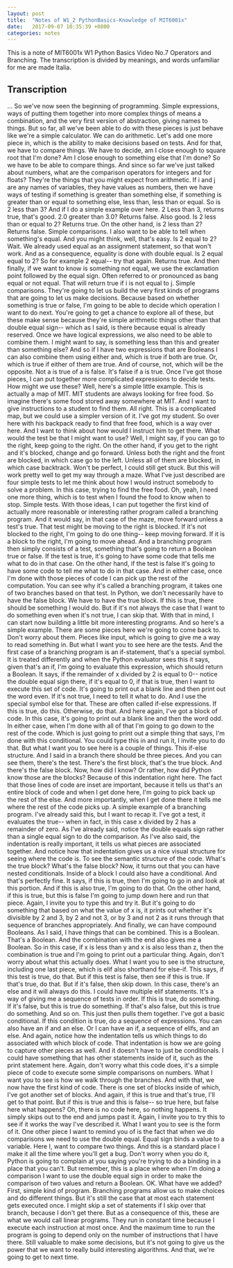 ```yaml
---
layout: post
title:  "Notes of W1_2 PythonBasics-Knowledge of MIT6001x"
date:   2017-09-07 10:35:39 +0800
categories: notes
---
```


This is a note of MIT6001x W1 Python Basics Video No.7 Operators and Branching. The transcription is divided by meanings, and words unfamiliar for me are made Italia. 

## Transcription

...
So we've now seen the beginning of programming.
Simple expressions, ways of putting them together
into more complex things of means a combination,
and the very first version of abstraction,
giving names to things.
But so far, all we've been able to do with these pieces
is just behave like we're a simple calculator.
We can do arithmetic.
Let's add one more piece in, which
is the ability to make decisions based on tests.
And for that, we have to compare things.
We have to decide, am I close enough to square root
that I'm done?
Am I close enough to something else that I'm done?
So we have to be able to compare things.
And since so far we've just talked about numbers,
what are the comparison operators
for integers and for floats?
They're the things that you might expect from arithmetic.
If i and j are any names of variables,
they have values as numbers, then
we have ways of testing if something is greater
than something else, if something
is greater than or equal to something else,
less than, less than or equal.
So is 2 less than 3?
And if I do a simple example over here.
2 Less than 3, returns true, that's good.
2.0 greater than 3.0?
Returns false.
Also good.
Is 2 less than or equal to 2?
Returns true.
On the other hand, is 2 less than 2?
Returns false.
Simple comparisons.
I also want to be able to tell when something's equal.
And you might think, well, that's easy.
Is 2 equal to 2?
Wait.
We already used equal as an assignment statement,
so that won't work.
And as a consequence, equality is done with double equal.
Is 2 equal equal to 2?
So for example 2 equal-- try that again.
Returns true.
And then finally, if we want to know is something not equal,
we use the exclamation point followed by the equal sign.
Often referred to or pronounced as bang equal or not equal.
That will return true if i is not equal to j.
Simple comparisons.
They're going to let us build the very first kinds
of programs that are going to let us make decisions.
Because based on whether something is true or false,
I'm going to be able to decide which operation I
want to do next.
You're going to get a chance to explore all of these,
but these make sense because they're simple arithmetic
things other than that double equal sign-- which
as I said, is there because equal is already reserved.
Once we have logical expressions,
we also need to be able to combine them.
I might want to say, is something less than this
and greater than something else?
And so if I have two expressions that are Booleans
I can also combine them using either and, which
is true if both are true.
Or, which is true if either of them are true.
And of course, not, which will be the opposite.
Not a is true of a is false.
It's false if a is true.
Once I've got those pieces, I can
put together more complicated expressions to decide tests.
How might we use these?
Well, here's a simple little example.
This is actually a map of MIT.
MIT students are always looking for free food.
So imagine there's some food stored away somewhere at MIT.
And I want to give instructions to a student to find them.
All right.
This is a complicated map, but we could
use a simpler version of it.
I've got my student.
So over here with his backpack ready to
find that free food, which is a way over here.
And I want to think about how would I
instruct him to get there.
What would the test be that I might want to use?
Well, I might say, if you can go to the right,
keep going to the right.
On the other hand, if you get to the right and it's blocked,
change and go forward.
Unless both the right and the front
are blocked, in which case go to the left.
Unless all of them are blocked, in which case backtrack.
Won't be perfect, I could still get stuck.
But this will work pretty well to get my way through a maze.
What I've just described are four simple tests
to let me think about how I would instruct somebody
to solve a problem.
In this case, trying to find the free food.
Oh, yeah, I need one more thing, which
is to test when I found the food to know when to stop.
Simple tests.
With those ideas, I can put together
the first kind of actually more reasonable
or interesting rather program called a branching program.
And it would say, in that case of the maze,
move forward unless a test's true.
That test might be moving to the right is blocked.
If it's not blocked to the right,
I'm going to do one thing-- keep moving forward.
If it is a block to the right, I'm going to move ahead.
And a branching program then simply consists
of a test, something that's going to return
a Boolean true or false.
If the test is true, it's going to have some code that tells
me what to do in that case.
On the other hand, if the test is false
it's going to have some code to tell me
what to do in that case.
And in either case, once I'm done with those pieces of code
I can pick up the rest of the computation.
You can see why it's called a branching program,
it takes one of two branches based on that test.
In Python, we don't necessarily have to have the false block.
We have to have the true block.
If this is true, there should be something I would do.
But if it's not always the case that I
want to do something even when it's not true, I can skip that.
With that in mind, I can start now
building a little bit more interesting programs.
And so here's a simple example.
There are some pieces here we're going to come back to.
Don't worry about them.
Pieces like input, which is going to give me
a way to read something in.
But what I want you to see here are the tests.
And the first case of a branching program
is an if-statement, that's a special symbol.
It is treated differently and when the Python evaluator
sees this it says, given that's an if,
I'm going to evaluate this expression, which
should return a Boolean.
It says, if the remainder of x divided by 2 is equal to 0--
notice the double equal sign there, if it's equal to 0,
if that is true, then I want to execute this set of code.
It's going to print out a blank line
and then print out the word even.
If it's not true, I need to tell it what to do.
And I use the special symbol else for that.
These are often called if-else expressions.
If this is true, do this.
Otherwise, do that.
And here again, I've got a block of code.
In this case, it's going to print out a blank line and then
the word odd.
In either case, when I'm done with all of that
I'm going to go down to the rest of the code.
Which is just going to print out a simple thing that says,
I'm done with this conditional.
You could type this in and run it, I invite you to do that.
But what I want you to see here is a couple of things.
This if-else structure.
And I said in a branch there should be three pieces.
And you can see them, there's the test.
There's the first block, that's the true block.
And there's the false block.
Now, how did I know?
Or rather, how did Python know those are the blocks?
Because of this indentation right here.
The fact that those lines of code are inset
are important, because it tells us
that's an entire block of code and when I get done here,
I'm going to pick back up the rest of the else.
And more importantly, when I get done there
it tells me where the rest of the code picks up.
A simple example of a branching program.
I've already said this, but I want to recap it.
I've got a test, it evaluates the true--
when in fact, in this case x divided by 2
has a remainder of zero.
As I've already said, notice the double equals sign rather than
a single equal sign to do the comparison.
As I've also said, the indentation
is really important, it tells us what
pieces are associated together.
And notice how that indentation gives us
a nice visual structure for seeing where the code is.
To see the semantic structure of the code.
What's the true block?
What's the false block?
Now, it turns out that you can have nested conditionals.
Inside of a block I could also have a conditional.
And that's perfectly fine.
It says, if this is true, then I'm
going to go in and look at this portion.
And if this is also true, I'm going to do that.
On the other hand, if this is true, but this is false
I'm going to jump down here and run that piece.
Again, I invite you to type this and try it.
But it's going to do something that
based on what the value of x is, it prints out whether it's
divisible by 2 and 3, by 2 and not 3, or by 3 and not 2
as it runs through that sequence of branches appropriately.
And finally, we can have compound Booleans.
As I said, I have things that can be combined.
This is a Boolean.
That's a Boolean.
And the combination with the end also gives me a Boolean.
So in this case, if x is less than y
and x is also less than z, then the combination is true
and I'm going to print out a particular thing.
Again, don't worry about what this actually does.
What I want you to see is the structure,
including one last piece, which is elif also shorthand
for else-if.
This says, if this test is true, do that.
But if this test is false, then see if this is true.
If that's true, do that.
But if it's false, then skip down.
In this case, there's an else and it will always do this.
I could have multiple elif statements.
It's a way of giving me a sequence of tests in order.
If this is true, do something.
If it's false, but this is true do something.
If that's also false, but this is true do something.
And so on.
This just then pulls them together.
I've got a basic conditional.
If this condition is true, do a sequence of expressions.
You can also have an if and an else.
Or I can have an if, a sequence of elifs, and an else.
And again, notice how the indentation
tells us which things to do associated
with which block of code.
That indentation is how we are going to capture
other pieces as well.
And it doesn't have to just be conditionals.
I could have something that has other statements inside
of it, such as the print statement here.
Again, don't worry what this code does,
it's a simple piece of code to execute some simple comparisons
on numbers.
What I want you to see is how we walk through the branches.
And with that, we now have the first kind of code.
There is one set of blocks inside of which,
I've got another set of blocks.
And again, if this is true and that's true,
I'll get to that point.
But if this is true and this is false-- so true
here, but false here what happens?
Oh, there is no code here, so nothing happens.
It simply skips out to the end and jumps past it.
Again, I invite you to try this to see if it works
the way I've described it.
What I want you to see is the form of it.
One other piece I want to remind you of
is the fact that when we do comparisons
we need to use the double equal.
Equal sign binds a value to a variable.
Here I, want to compare two things.
And this is a standard place I make it all the time
where you'll get a bug.
Don't worry when you do it, Python is going to complain
at you saying you're trying to do a binding in a place that
you can't.
But remember, this is a place where
when I'm doing a comparison I want
to use the double equal sign in order
to make the comparison of two values and return a Boolean.
OK.
What have we added?
First, simple kind of program.
Branching programs allow us to make choices
and do different things.
But it's still the case that at most each statement
gets executed once.
I might skip a set of statements if I skip over that branch,
because I don't get there.
But as a consequence of this, these
are what we would call linear programs.
They run in constant time because I execute
each instruction at most once.
And the maximum time to run the program
is going to depend only on the number of instructions
that I have there.
Still valuable to make some decisions,
but it's not going to give us the power that we
want to really build interesting algorithms.
And that, we're going to get to next time.
